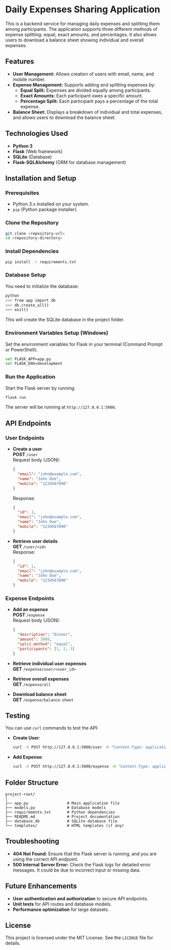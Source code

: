 
# Daily Expenses Sharing Application

This is a backend service for managing daily expenses and splitting them among participants. The application supports three different methods of expense splitting: equal, exact amounts, and percentages. It also allows users to download a balance sheet showing individual and overall expenses.

## Features

- **User Management:** Allows creation of users with email, name, and mobile number.
- **Expense Management:** Supports adding and splitting expenses by:
  - **Equal Split:** Expenses are divided equally among participants.
  - **Exact Amounts:** Each participant owes a specific amount.
  - **Percentage Split:** Each participant pays a percentage of the total expense.
- **Balance Sheet:** Displays a breakdown of individual and total expenses, and allows users to download the balance sheet.

## Technologies Used

- **Python 3**
- **Flask** (Web framework)
- **SQLite** (Database)
- **Flask-SQLAlchemy** (ORM for database management)

## Installation and Setup

### Prerequisites

- Python 3.x installed on your system.
- `pip` (Python package installer).

### Clone the Repository

```bash
git clone <repository-url>
cd <repository-directory>
```

### Install Dependencies

```bash
pip install -r requirements.txt
```

### Database Setup

You need to initialize the database:

```bash
python
>>> from app import db
>>> db.create_all()
>>> exit()
```

This will create the SQLite database in the project folder.

### Environment Variables Setup (Windows)

Set the environment variables for Flask in your terminal (Command Prompt or PowerShell):

```bash
set FLASK_APP=app.py
set FLASK_ENV=development
```

### Run the Application

Start the Flask server by running:

```bash
flask run
```

The server will be running at `http://127.0.0.1:5000`.

## API Endpoints

### User Endpoints

- **Create a user**  
  **POST** `/user`  
  Request body (JSON):
  ```json
  {
    "email": "john@example.com",
    "name": "John Doe",
    "mobile": "1234567890"
  }
  ```
  Response:
  ```json
  {
    "id": 1,
    "email": "john@example.com",
    "name": "John Doe",
    "mobile": "1234567890"
  }
  ```

- **Retrieve user details**  
  **GET** `/user/<id>`  
  Response:
  ```json
  {
    "id": 1,
    "email": "john@example.com",
    "name": "John Doe",
    "mobile": "1234567890"
  }
  ```

### Expense Endpoints

- **Add an expense**  
  **POST** `/expense`  
  Request body (JSON):
  ```json
  {
    "description": "Dinner",
    "amount": 3000,
    "split_method": "equal",
    "participants": [1, 2, 3]
  }
  ```

- **Retrieve individual user expenses**  
  **GET** `/expense/user/<user_id>`

- **Retrieve overall expenses**  
  **GET** `/expense/all`

- **Download balance sheet**  
  **GET** `/expense/balance-sheet`

## Testing

You can use `curl` commands to test the API:

- **Create User**:

  ```bash
  curl -X POST http://127.0.0.1:5000/user -H "Content-Type: application/json" -d "{"email": "john@example.com", "name": "John Doe", "mobile": "1234567890"}"
  ```

- **Add Expense**:

  ```bash
  curl -X POST http://127.0.0.1:5000/expense -H "Content-Type: application/json" -d "{"description": "Dinner", "amount": 3000, "split_method": "equal", "participants": [1, 2, 3]}"
  ```

## Folder Structure

```
project-root/
│
├── app.py                 # Main application file
├── models.py              # Database models
├── requirements.txt       # Python dependencies
├── README.md              # Project documentation
├── database.db            # SQLite database file
└── templates/             # HTML templates (if any)
```

## Troubleshooting

- **404 Not Found:** Ensure that the Flask server is running, and you are using the correct API endpoint.
- **500 Internal Server Error:** Check the Flask logs for detailed error messages. It could be due to incorrect input or missing data.

## Future Enhancements

- **User authentication and authorization** to secure API endpoints.
- **Unit tests** for API routes and database models.
- **Performance optimization** for large datasets.

## License

This project is licensed under the MIT License. See the `LICENSE` file for details.
